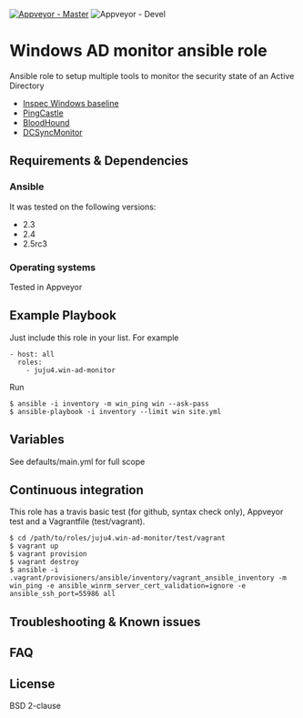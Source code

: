 
[![Appveyor - Master](https://ci.appveyor.com/api/projects/status/xit0dk3srx7w377v?svg=true)](https://ci.appveyor.com/project/juju4/ansible-win-ad-monitor)
![Appveyor - Devel](https://ci.appveyor.com/api/projects/status/xit0dk3srx7w377v/branch/devel?svg=true)

# Windows AD monitor ansible role

Ansible role to setup multiple tools to monitor the security state of an Active Directory

* [Inspec Windows baseline](https://github.com/juju4/windows-baseline)
* [PingCastle](https://www.pingcastle.com/)
* [BloodHound](https://github.com/BloodHoundAD/BloodHound)
* [DCSyncMonitor](https://github.com/shellster/DCSYNCMonitor)

## Requirements & Dependencies

### Ansible
It was tested on the following versions:
 * 2.3
 * 2.4
 * 2.5rc3

### Operating systems

Tested in Appveyor

## Example Playbook

Just include this role in your list.
For example

```
- host: all
  roles:
    - juju4.win-ad-monitor
```

Run
```
$ ansible -i inventory -m win_ping win --ask-pass
$ ansible-playbook -i inventory --limit win site.yml
```

## Variables

See defaults/main.yml for full scope

## Continuous integration

This role has a travis basic test (for github, syntax check only), Appveyor test and a Vagrantfile (test/vagrant).

```
$ cd /path/to/roles/juju4.win-ad-monitor/test/vagrant
$ vagrant up
$ vagrant provision
$ vagrant destroy
$ ansible -i .vagrant/provisioners/ansible/inventory/vagrant_ansible_inventory -m win_ping -e ansible_winrm_server_cert_validation=ignore -e ansible_ssh_port=55986 all
```

## Troubleshooting & Known issues

## FAQ

## License

BSD 2-clause

